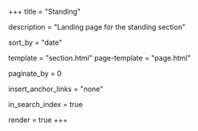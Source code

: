 +++
title = "Standing"

description = "Landing page for the standing section"

sort_by = "date"

template = "section.html"
page-template = "page.html"

paginate_by = 0

insert_anchor_links = "none"

in_search_index = true

render = true
+++


